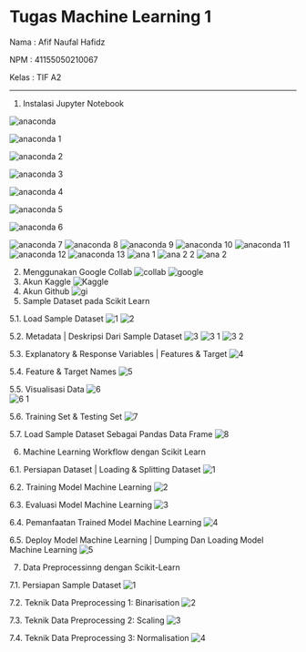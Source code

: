 # Tugas Machine Learning 1
Nama		: Afif Naufal Hafidz

NPM		: 41155050210067

Kelas		: TIF A2

---
1.	Instalasi Jupyter Notebook

![anaconda](https://github.com/user-attachments/assets/199b4fa0-3000-46e8-abaa-2d553d012afb)

![anaconda 1](https://github.com/user-attachments/assets/97123802-4f10-435c-b26e-c5da16a7043c)

![anaconda 2](https://github.com/user-attachments/assets/0d517184-2875-424e-852d-a360cd5ac69f)

![anaconda 3](https://github.com/user-attachments/assets/7e0c98b8-1cb7-4754-9450-546da8a45e4f)

![anaconda 4](https://github.com/user-attachments/assets/25f20a8a-a578-43b6-bff2-b3e95b59980a)

![anaconda 5](https://github.com/user-attachments/assets/72fd94be-482c-4f03-804b-84b056442b3e)

![anaconda 6](https://github.com/user-attachments/assets/84b9870a-a3f6-4cfb-9a75-78fb74598d4a)

![anaconda 7](https://github.com/user-attachments/assets/3210e8a4-e700-4544-badb-8bcfa3eec7de)
![anaconda 8](https://github.com/user-attachments/assets/ada46310-04d8-4b01-9403-d52f2da3bda0)
![anaconda 9](https://github.com/user-attachments/assets/340c5ff5-02fd-4ab4-855c-98e449fd78b8)
![anaconda 10](https://github.com/user-attachments/assets/9c854726-ad7a-42b9-b3e3-13d6d984aeb0)
![anaconda 11](https://github.com/user-attachments/assets/f5e7afa9-958e-40bc-8c19-ef6becfa291c)
![anaconda 12](https://github.com/user-attachments/assets/162c1c50-d7f8-4b28-bb82-f4aa54c1bc58)
![anaconda 13](https://github.com/user-attachments/assets/4b616a81-0830-4623-ba7a-658348bb92c3)
![ana 1](https://github.com/user-attachments/assets/142cfe16-6dc2-42a1-a7ba-7f098bd4df54)
![ana 2 2](https://github.com/user-attachments/assets/12e843c4-1721-4d7d-b1aa-55e8e36c8ef5)
![ana 2](https://github.com/user-attachments/assets/6a2f80e8-d464-41d6-b25a-e1afa8b20d33)

2. Menggunakan Google Collab
![collab](https://github.com/user-attachments/assets/ebdaa4e4-7b23-4749-82de-f3a07806a310)
![google](https://github.com/user-attachments/assets/ee23fe03-d349-43fc-a2ad-bade16b6a877)
3. Akun Kaggle
![Kaggle](https://github.com/user-attachments/assets/a84df2e9-64a9-4b73-bc3a-58837abb67a3)
4. Akun Github
![gi](https://github.com/user-attachments/assets/df6d9f8f-4596-4fd9-973e-be86071cba08)  
5. Sample Dataset pada Scikit Learn

5.1.	 Load Sample Dataset
![1](https://github.com/user-attachments/assets/f9eeb6b6-df96-4c8f-8679-b96406e88058)
![2](https://github.com/user-attachments/assets/23821ee1-ef1e-4428-ba9a-364f7f3e5076)

5.2.	 Metadata | Deskripsi Dari Sample Dataset
![3](https://github.com/user-attachments/assets/b2457e6c-b967-4ef7-afde-362634910702)
![3 1](https://github.com/user-attachments/assets/0956b900-3ada-427e-b281-ca6011f8548d)
![3 2](https://github.com/user-attachments/assets/b4fd21c6-45c4-44fe-a9d9-c4a97d832cd9)
 
  
5.3.	 Explanatory & Response Variables | Features & Target
![4](https://github.com/user-attachments/assets/0ff2d061-30fd-486e-9c8c-934f0171db33) 

5.4.	 Feature & Target Names
![5](https://github.com/user-attachments/assets/7696be37-6430-4c8e-85f6-399e53824eaf) 

5.5.	 Visualisasi Data
![6](https://github.com/user-attachments/assets/981b1747-c5f2-49fa-a1c0-b41517dbe178)\
![6 1](https://github.com/user-attachments/assets/24a1de52-c3c9-4401-9ccb-1a1d9e4875ea)
 
5.6.	 Training Set & Testing Set
![7](https://github.com/user-attachments/assets/e134179c-f2ca-4540-93ee-2dbc447de88f)

5.7.	 Load Sample Dataset Sebagai Pandas Data Frame
![8](https://github.com/user-attachments/assets/2461892c-7fec-47ab-bbdc-38d7469e430d)
 
6.	Machine Learning Workflow dengan Scikit Learn

6.1.	 Persiapan Dataset | Loading & Splitting Dataset
![1](https://github.com/user-attachments/assets/6c609520-cdcb-44cc-8fd9-76cf6a87b6a7)

6.2.	 Training Model Machine Learning
![2](https://github.com/user-attachments/assets/950427cf-f3d3-4056-a39b-1aa2aa304543)
 
6.3.	 Evaluasi Model Machine Learning
![3](https://github.com/user-attachments/assets/06ab5ad1-c335-4d79-aa53-a92ef711167c)
  
6.4.	 Pemanfaatan Trained Model Machine Learning
![4](https://github.com/user-attachments/assets/726fa043-97a9-4788-8ae7-bacf7e34ef0e)
 
6.5.	 Deploy Model Machine Learning | Dumping Dan Loading Model Machine Learning
![5](https://github.com/user-attachments/assets/90336515-c98e-4f80-89cf-1a21f9d1a12c)
 
7.	Data Preprocessinng dengan Scikit-Learn

7.1.	 Persiapan Sample Dataset
![1](https://github.com/user-attachments/assets/edb04965-c525-4ed3-950d-516578803ec9)
 
7.2.	 Teknik Data Preprocessing 1: Binarisation
![2](https://github.com/user-attachments/assets/e1ba14da-a4af-40e7-8c14-78b71cf1d5aa)

7.3.	 Teknik Data Preprocessing 2: Scaling
![3](https://github.com/user-attachments/assets/ff13d1d8-65e8-4b77-95fe-8f178a0aef6a)

7.4.	 Teknik Data Preprocessing 3: Normalisation
![4](https://github.com/user-attachments/assets/e9bd60b5-0317-4aba-97b4-2ac3475bf249) 
